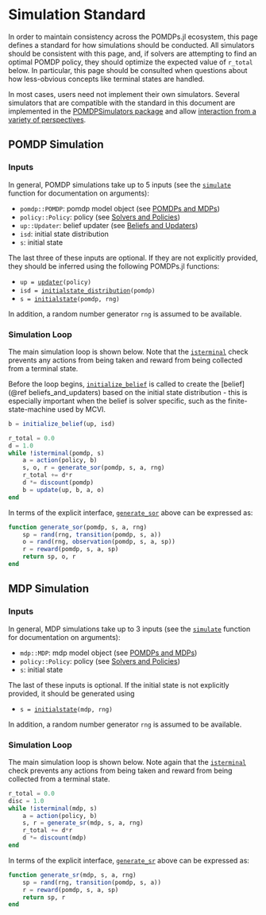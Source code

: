 # Simulation Standard

In order to maintain consistency across the POMDPs.jl ecosystem, this page defines a standard for how simulations should be conducted. All simulators should be consistent with this page, and, if solvers are attempting to find an optimal POMDP policy, they should optimize the expected value of `r_total` below. In particular, this page should be consulted when questions about how less-obvious concepts like terminal states are handled.

In most cases, users need not implement their own simulators. Several simulators that are compatible with the standard in this document are implemented in the [POMDPSimulators package](https://github.com/JuliaPOMDP/POMDPSimulators.jl) and allow [interaction from a variety of perspectives](https://juliapomdp.github.io/POMDPSimulators.jl/latest/which.html#Which-Simulator-Should-I-Use?-1).

## POMDP Simulation

### Inputs

In general, POMDP simulations take up to 5 inputs (see the [`simulate`](@ref) function for documentation on arguments):

- `pomdp::POMDP`: pomdp model object (see [POMDPs and MDPs](@ref))
- `policy::Policy`: policy (see [Solvers and Policies](@ref))
- `up::Updater`: belief updater (see [Beliefs and Updaters](@ref))
- `isd`: initial state distribution
- `s`: initial state

The last three of these inputs are optional. If they are not explicitly provided, they should be inferred using the following POMDPs.jl functions:

- `up = `[`updater`](@ref)`(policy)`
- `isd = `[`initialstate_distribution`](@ref)`(pomdp)`
- `s = `[`initialstate`](@ref)`(pomdp, rng)`

In addition, a random number generator `rng` is assumed to be available.

### Simulation Loop

The main simulation loop is shown below. Note that the [`isterminal`](@ref) check prevents any actions from being taken and reward from being collected from a terminal state.

Before the loop begins, [`initialize_belief`](@ref) is called to create the [belief](@ref beliefs_and_updaters) based on the initial state distribution - this is especially important when the belief is solver specific, such as the finite-state-machine used by MCVI. 

```julia
b = initialize_belief(up, isd)

r_total = 0.0
d = 1.0
while !isterminal(pomdp, s)
    a = action(policy, b)
    s, o, r = generate_sor(pomdp, s, a, rng)
    r_total += d*r
    d *= discount(pomdp)
    b = update(up, b, a, o)
end
```

In terms of the explicit interface, [`generate_sor`](@ref) above can be expressed as:

```julia
function generate_sor(pomdp, s, a, rng)
    sp = rand(rng, transition(pomdp, s, a))
    o = rand(rng, observation(pomdp, s, a, sp))
    r = reward(pomdp, s, a, sp)
    return sp, o, r
end
```

## MDP Simulation

### Inputs

In general, MDP simulations take up to 3 inputs (see the [`simulate`](@ref) function for documentation on arguments):

- `mdp::MDP`: mdp model object (see [POMDPs and MDPs](@ref))
- `policy::Policy`: policy (see [Solvers and Policies](@ref))
- `s`: initial state

The last of these inputs is optional. If the initial state is not explicitly provided, it should be generated using

- `s = `[`initialstate`](@ref)`(mdp, rng)`

In addition, a random number generator `rng` is assumed to be available.

### Simulation Loop

The main simulation loop is shown below. Note again that the [`isterminal`](@ref) check prevents any actions from being taken and reward from being collected from a terminal state.

```julia
r_total = 0.0
disc = 1.0
while !isterminal(mdp, s)
    a = action(policy, b)
    s, r = generate_sr(mdp, s, a, rng)
    r_total += d*r
    d *= discount(mdp)
end
```

In terms of the explicit interface, [`generate_sr`](@ref) above can be expressed as:

```julia
function generate_sr(mdp, s, a, rng)
    sp = rand(rng, transition(pomdp, s, a))
    r = reward(pomdp, s, a, sp)
    return sp, r
end
```
